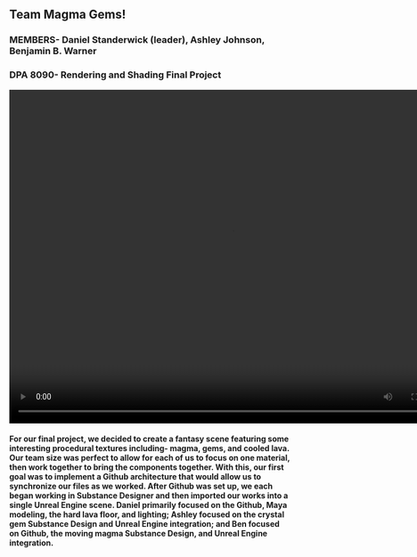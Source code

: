 ## Team Magma Gems!

### MEMBERS- Daniel Standerwick (leader), Ashley Johnson, Benjamin B. Warner

### DPA 8090- Rendering and Shading Final Project

<video src="https://magmagems.github.io/images/finalRender.mp4" width="800" height="600" controls preload></video>

#### For our final project, we decided to create a fantasy scene featuring some interesting procedural textures including- magma, gems, and cooled lava. Our team size was perfect to allow for each of us to focus on one material, then work together to bring the components together.  With this, our first goal was to implement a Github architecture that would allow us to synchronize our files as we worked.  After Github was set up, we each began working in Substance Designer and then imported our works into a single Unreal Engine scene.  Daniel primarily focused on the Github, Maya modeling, the hard lava floor, and lighting; Ashley focused on the crystal gem Substance Design and Unreal Engine integration; and Ben focused on Github, the moving magma Substance Design, and Unreal Engine integration.
